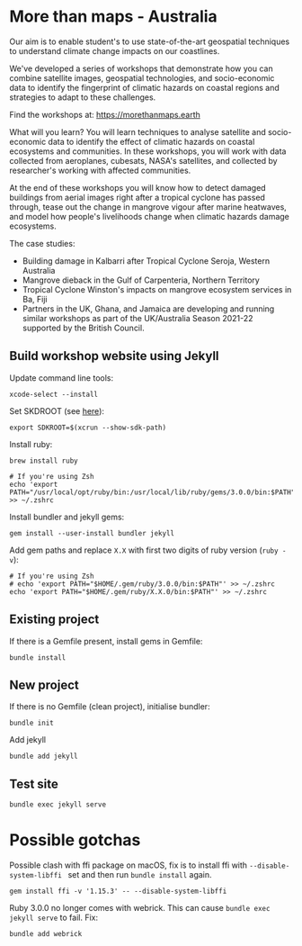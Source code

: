 # More than maps - Australia

Our aim is to enable student's to use state-of-the-art geospatial techniques to understand climate change impacts on our coastlines.

We've developed a series of workshops that demonstrate how you can combine satellite images, geospatial technologies, and socio-economic data to identify the fingerprint of climatic hazards on coastal regions and strategies to adapt to these challenges.

Find the workshops at: https://morethanmaps.earth

What will you learn?
You will learn techniques to analyse satellite and socio-economic data to identify the effect of climatic hazards on coastal ecosystems and communities. In these workshops, you will work with data collected from aeroplanes, cubesats, NASA's satellites, and collected by researcher's working with affected communities.

At the end of these workshops you will know how to detect damaged buildings from aerial images right after a tropical cyclone has passed through, tease out the change in mangrove vigour after marine heatwaves, and model how people's livelihoods change when climatic hazards damage ecosystems.

The case studies:
* Building damage in Kalbarri after Tropical Cyclone Seroja, Western Australia
* Mangrove dieback in the Gulf of Carpenteria, Northern Territory
* Tropical Cyclone Winston's impacts on mangrove ecosystem services in Ba, Fiji
* Partners in the UK, Ghana, and Jamaica are developing and running similar workshops as part of the UK/Australia Season 2021-22 supported by the British Council.

## Build workshop website using Jekyll

Update command line tools:

```
xcode-select --install
```

Set SKDROOT (see [here](https://jekyllrb.com/docs/installation/macos/#set-sdkroot-only-macos-catalina-or-later)):

```
export SDKROOT=$(xcrun --show-sdk-path)
```

Install ruby:

```
brew install ruby
```

```
# If you're using Zsh
echo 'export PATH="/usr/local/opt/ruby/bin:/usr/local/lib/ruby/gems/3.0.0/bin:$PATH"' >> ~/.zshrc
```

Install bundler and jekyll gems:

```
gem install --user-install bundler jekyll
```

Add gem paths and replace `X.X` with first two digits of ruby version (`ruby -v`):

```
# If you're using Zsh
# echo 'export PATH="$HOME/.gem/ruby/3.0.0/bin:$PATH"' >> ~/.zshrc
echo 'export PATH="$HOME/.gem/ruby/X.X.0/bin:$PATH"' >> ~/.zshrc
```

## Existing project

If there is a Gemfile present, install gems in Gemfile:

```
bundle install
```

## New project

If there is no Gemfile (clean project), initialise bundler:

```
bundle init
```

Add jekyll

```
bundle add jekyll
```

## Test site

```
bundle exec jekyll serve
```

# Possible gotchas

Possible clash with ffi package on macOS, fix is to install ffi with `--disable-system-libffi ` set and then run `bundle install` again.

```
gem install ffi -v '1.15.3' -- --disable-system-libffi 
```

Ruby 3.0.0 no longer comes with webrick. This can cause `bundle exec jekyll serve` to fail. Fix:

```
bundle add webrick
```

